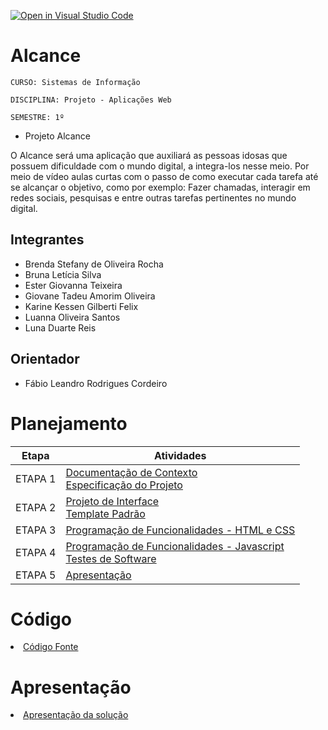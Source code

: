 [![Open in Visual Studio Code](https://classroom.github.com/assets/open-in-vscode-c66648af7eb3fe8bc4f294546bfd86ef473780cde1dea487d3c4ff354943c9ae.svg)](https://classroom.github.com/online_ide?assignment_repo_id=10303675&assignment_repo_type=AssignmentRepo)
# Alcance

`CURSO: Sistemas de Informação`

`DISCIPLINA: Projeto - Aplicações Web`

`SEMESTRE: 1º`

- Projeto Alcance

O Alcance será uma aplicação que auxiliará as pessoas idosas que possuem dificuldade com o mundo digital, a integra-los nesse meio. Por meio de vídeo aulas curtas com o passo de como executar cada tarefa até se alcançar o objetivo, como por exemplo: Fazer chamadas, interagir em redes sociais, pesquisas e entre outras tarefas pertinentes no mundo digital.   

## Integrantes

* Brenda Stefany de Oliveira Rocha
* Bruna Letícia Silva
* Ester Giovanna Teixeira
* Giovane Tadeu Amorim Oliveira
* Karine Kessen Gilberti Felix
* Luanna Oliveira Santos
* Luna Duarte Reis

## Orientador

* Fábio Leandro Rodrigues Cordeiro 

# Planejamento

| Etapa         | Atividades |
|  :----:   | ----------- |
| ETAPA 1         |[Documentação de Contexto](docs/context.md) <br> [Especificação do Projeto](docs/especification.md) |
| ETAPA 2         |[Projeto de Interface](docs/interface.md) <br> [Template Padrão](docs/template.md) |
| ETAPA 3         |[Programação de Funcionalidades - HTML e CSS](docs/development.md) |
| ETAPA 4        |[Programação de Funcionalidades - Javascript](docs/development.md) <br> [Testes de Software ](docs/tests.md) |
| ETAPA 5         | [Apresentação](presentation/README.md) |

# Código

<li><a href="src/README.md"> Código Fonte</a></li>

# Apresentação

<li><a href="presentation/README.md"> Apresentação da solução</a></li>
